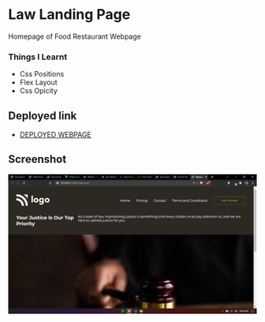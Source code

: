 # Law Landing Page

Homepage of Food Restaurant Webpage

### Things I Learnt
- Css Positions 
- Flex Layout
- Css Opicity

## Deployed link
- [DEPLOYED WEBPAGE](https://llawhome.netlify.app/)

## Screenshot
![deployerlink](Project%203%20Output.jpg)